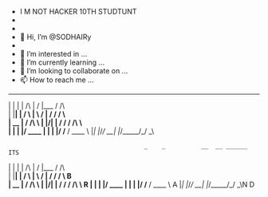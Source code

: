 - I M NOT HACKER 10TH STUDTUNT 
- 
- 
- 👋 Hi, I’m @SODHAIRy
-
- 👀 I’m interested in ...
- 🌱 I’m currently learning ...
- 💞️ I’m looking to collaborate on ...
- 📫 How to reach me ...

<!---
SODHAIRy/SODHAIRy is a ✨ special ✨ repository because its `README.md` (this file) appears on your GitHub profile.
You can click the Preview link to take a look at your changes.
--->


  _    _          __  __ ______         
 | |  | |   /\   |  \/  |___  /   /\    
 | |__| |  /  \  | \  / |  / /   /  \   
 |  __  | / /\ \ | |\/| | / /   / /\ \  
 | |  | |/ ____ \| |  | |/ /__ / ____ \ 
 |_|  |_/_/    \_\_|  |_/_____/_/    \_\
                                        
                                          _    _          __  __ ______       ITS  
 | |  | |   /\   |  \/  |___  /   /\    
 | |__| |  /  \  | \  / |  / /   /  \ B  
 |  __  | / /\ \ | |\/| | / /   / /\ \  R
 | |  | |/ ____ \| |  | |/ /__ / ____ \ A
 |_|  |_/_/    \_\_|  |_/_____/_/    \_\N
                                        D
                                        
